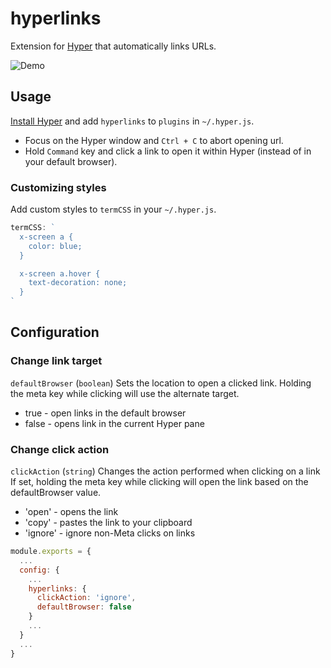 # hyperlinks

Extension for [Hyper](https://hyper.is) that automatically links URLs.

![Demo](https://cloud.githubusercontent.com/assets/775227/16933009/4fd309a0-4d85-11e6-99b5-720185f4b7d8.gif)

## Usage

[Install Hyper](https://hyper.is/#installation) and add `hyperlinks` to `plugins`
in `~/.hyper.js`.

- Focus on the Hyper window and `Ctrl + C` to abort opening url.
- Hold `Command` key and click a link to open it within Hyper (instead of in your default browser).

### Customizing styles

Add custom styles to `termCSS` in your `~/.hyper.js`.

```js
termCSS: `
  x-screen a {
    color: blue;
  }

  x-screen a.hover {
    text-decoration: none;
  }
`
```

## Configuration

### Change link target
`defaultBrowser` (`boolean`)
Sets the location to open a clicked link. Holding the meta key while clicking will use the alternate target.

- true - <default> open links in the default browser
- false - opens link in the current Hyper pane

### Change click action
`clickAction` (`string`)
Changes the action performed when clicking on a link
If set, holding the meta key while clicking will open the link based on the defaultBrowser value.

- 'open' - <default> opens the link
- 'copy' - pastes the link to your clipboard
- 'ignore' - ignore non-Meta clicks on links

```js
module.exports = {
  ...
  config: {
    ...
    hyperlinks: {
      clickAction: 'ignore',
      defaultBrowser: false
    }
    ...
  }
  ...
}
```
